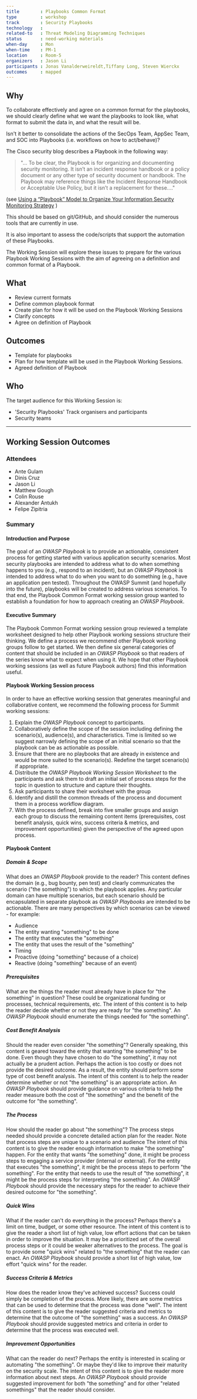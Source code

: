 ```yaml
---
title        : Playbooks Common Format
type         : workshop
track        : Security Playbooks
technology   :
related-to   : Threat Modeling Diagramming Techniques
status       : need-working materials
when-day     : Mon
when-time    : PM-1
location     : Room-5
organizers   : Jason Li
participants : Jonas Vanalderweireldt,Tiffany Long, Steven Wierckx
outcomes     : mapped
---
```


## Why

To collaborate effectively and agree on a common format for the playbooks, we should clearly define what we want the playbooks to look like, what format to submit the data in, and what the result will be.

Isn't it better to consolidate the actions of the SecOps Team, AppSec Team, and SOC into Playbooks (i.e. workflows on how to act/behave)?

The Cisco security blog describes a Playbook in the following way:

> "... To be clear, the Playbook is for organizing and documenting security monitoring. It isn’t an incident response handbook or a policy document or any other type of security document or handbook. The Playbook may reference things like the Incident Response Handbook or Acceptable Use Policy, but it isn’t a replacement for these...."

(see [Using a “Playbook” Model to Organize Your Information Security Monitoring Strategy](http://blogs.cisco.com/security/using-a-playbook-model-to-organize-your-information-security-monitoring-strategy) )

This should be based on git/GitHub, and should consider the numerous tools that are currently in use.

It is also important to assess the code/scripts that support the automation of these Playbooks.

The Working Session will explore these issues to prepare for the various Playbook Working Sessions with the aim of agreeing on a definition and common format of a Playbook.

## What

 - Review current formats
 - Define common playbook format
 - Create plan for how it will be used on the Playbook Working Sessions
 - Clarify concepts
 - Agree on definition of Playbook

## Outcomes

- Template for playbooks
- Plan for how template will be used in the Playbook Working Sessions.
- Agreed definition of Playbook

## Who

The target audience for this Working Session is:

 - 'Security Playbooks' Track organisers and participants
 -  Security teams

---

## Working Session Outcomes

### Attendees
* Ante Gulam
* Dinis Cruz
* Jason Li
* Matthew Gough
* Colin Rouse
* Alexander Antukh
* Felipe Zipitria

### Summary

#### Introduction and Purpose

The goal of an *OWASP Playbook* is to provide an actionable, consistent process for getting started with various application security scenarios. Most security playbooks are intended to address what to do when something happens to you (e.g., respond to an incident), but an *OWASP Playbook* is intended to address what to do when you want to do something (e.g., have an application pen tested). Throughout the OWASP Summit (and hopefully into the future), playbooks will be created to address various scenarios. To that end, the Playbook Common Format working session group wanted to establish a foundation for how to approach creating an *OWASP Playbook*.

#### Executive Summary

The Playbook Common Format working session group reviewed a template worksheet designed to help other Playbook working sessions structure their thinking. We define a process we recommend other Playbook working groups follow to get started. We then define six general categories of content that should be included in an *OWASP Playbook* so that readers of the series know what to expect when using it. We hope that other Playbook working sessions (as well as future Playbook authors) find this information useful.

#### Playbook Working Session process

In order to have an effective working session that generates meaningful and collaborative content, we recommend the following process for Summit working sessions:
1. Explain the *OWASP Playbook* concept to participants.
2. Collaboratively define the scope of the session including defining the scenario(s), audience(s), and characteristics. Time is limited so we suggest narrowly defining the scope of an initial scenario so that the playbook can be as actionable as possible.
3. Ensure that there are no playbooks that are already in existence and would be more suited to the scenario(s). Redefine the target scenario(s) if appropriate.
4. Distribute the *OWASP Playbook Working Session Worksheet* to the participants and ask them to draft an initial set of process steps for the topic in question to structure and capture their thoughts.
5. Ask participants to share their worksheet with the group
6. Identify and distill the common threads of the process and document them in a process workflow diagram.
7. With the process defined, break into five smaller groups and assign each group to discuss the remaining content items (prerequisites, cost benefit analysis, quick wins, success criteria & metrics, and improvement opportunities) given the perspective of the agreed upon process.

#### Playbook Content

##### Domain & Scope
What does an *OWASP Playbook* provide to the reader? This content defines the domain (e.g., bug bounty, pen test) and clearly communicates the scenario ("the something") to which the playbook applies. Any particular domain can have multiple scenarios, but each scenario should be encapsulated in separate playbook as *OWASP Playbooks* are intended to be actionable. There are many perspectives by which scenarios can be viewed - for example:
* Audience
 * The entity wanting "something" to be done
 * The entity that executes the "something"
 * The entity that uses the result of the "something"
* Timing
 * Proactive (doing "something" because of a choice)
 * Reactive (doing "something" because of an event)

##### Prerequisites
What are the things the reader must already have in place for "the something" in question? These could be organizational funding or processes, technical requirements, etc. The intent of this content is to help the reader decide whether or not they are ready for "the something". An *OWASP Playbook* should enumerate the things needed for "the something".

##### Cost Benefit Analysis
Should the reader even consider "the something"? Generally speaking, this content is geared toward the entity that wanting "the something" to be done. Even though they have chosen to do "the something", it may not actually be a prudent action. Perhaps the action is too costly or does not provide the desired outcome. As a result, the entity should perform some type of cost benefit analysis. The intent of this content is to help the reader determine whether or not "the something" is an appropriate action. An *OWASP Playbook* should provide guidance on various criteria to help the reader measure both the cost of "the something" and the benefit of the outcome for "the something".

##### The Process
How should the reader go about "the something"? The process steps needed should provide a concrete detailed action plan for the reader. Note that process steps are unique to a scenario and audience The intent of this content is to give the reader enough information to make "the something" happen. For the entity that wants "the something" done, it might be process steps to engaging a service provider (internal or external). For the entity that executes "the something", it might be the process steps to perform "the something". For the entity that needs to use the result of "the something", it might be the process steps for interpreting "the something". An *OWASP Playbook* should provide the necessary steps for the reader to achieve their desired outcome for "the something".

##### Quick Wins
What if the reader can't do everything in the process? Perhaps there's a limit on time, budget, or some other resource. The intent of this content is to give the reader a short list of high value, low effort actions that can be taken in order to improve the situation. It may be a prioritized set of the overall process steps or it could be weaker alternatives to the process. The goal is to provide some "quick wins" related to "the something" that the reader can enact. An *OWASP Playbook* should provide a short list of high value, low effort "quick wins" for the reader.

##### Success Criteria & Metrics
How does the reader know they've achieved success? Success could simply be completion of the process. More likely, there are some metrics that can be used to determine that the process was done "well". The intent of this content is to give the reader suggested criteria and metrics to determine that the outcome of "the something" was a success. An *OWASP Playbook* should provide suggested metrics and criteria in order to determine that the process was executed well.

##### Improvement Opportunities
What can the reader do next? Perhaps the entity is interested in scaling or automating "the something". Or maybe they'd like to improve their maturity on the security scale. The intent of this content is to give the reader more information about next steps. An *OWASP Playbook* should provide suggested improvement for both "the something" and for other "related somethings" that the reader should consider.
